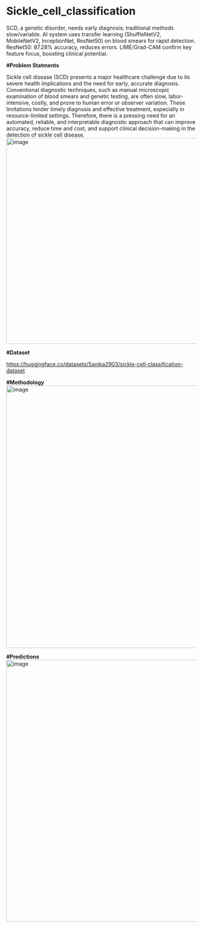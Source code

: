 # Sickle_cell_classification
SCD, a genetic disorder, needs early diagnosis; traditional methods slow/variable. AI system uses transfer learning (ShuffleNetV2, MobileNetV2, InceptionNet, ResNet50) on blood smears for rapid detection. ResNet50: 87.28% accuracy, reduces errors. LIME/Grad-CAM confirm key feature focus, boosting clinical potential.

**#Problem Statments**

Sickle cell disease (SCD) presents a major healthcare challenge due to its severe health implications and the need for early, accurate diagnosis. Conventional diagnostic techniques, such as manual microscopic examination of blood smears and genetic testing, are often slow, labor-intensive, costly, and prone to human error or observer variation. These limitations hinder timely diagnosis and effective treatment, especially in resource-limited settings. Therefore, there is a pressing need for an automated, reliable, and interpretable diagnostic approach that can improve accuracy, reduce time and cost, and support clinical decision-making in the detection of sickle cell disease.
<img width="786" height="545" alt="image" src="https://github.com/user-attachments/assets/b9af4afd-65dc-4f67-bb93-1ba84f06417d" />

**#Dataset**

https://huggingface.co/datasets/Sanika2903/sickle-cell-classification-dataset

**#Methodology**
<img width="1243" height="695" alt="image" src="https://github.com/user-attachments/assets/82c46193-dfbe-44c0-a2e1-13622de7ad05" />

**#Predictions**
<img width="1241" height="693" alt="image" src="https://github.com/user-attachments/assets/9a7c409a-2cdc-4c0d-8b96-ded684aa19f1" />


